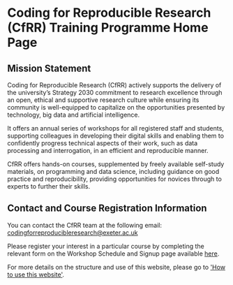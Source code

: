 # Coding for Reproducible Research (CfRR) Training Programme Home Page

## Mission Statement 
Coding for Reproducible Research (CfRR) actively supports the delivery of the university’s Strategy 2030 commitment to research excellence through an open, ethical and supportive research culture while ensuring its community is well-equipped to capitalize on the opportunities presented by technology, big data and artificial intelligence. 

It offers an annual series of workshops for all registered staff and students, supporting colleagues in developing their digital skills and enabling them to confidently progress technical aspects of their work, such as data processing and interrogation, in an efficient and reproducible manner. 

CfRR offers hands-on courses, supplemented by freely available self-study materials, on programming and data science, including guidance on good practice and reproducibility, providing opportunities for novices through to experts to further their skills. 

## Contact and Course Registration Information

You can contact the CfRR team at the following email: [codingforreproducibleresearch@exeter.ac.uk](mailto:codingforreproducibleresearch@exeter.ac.uk)

Please register your interest in a particular course by completing the relevant form on the Workshop Schedule and Signup page available [here](cfrr_program_details/courses_overview.ipynb).

For more details on the structure and use of this website, please go to ['How to use this website'](cfrr_program_details/how_to_use_CfRR.ipynb).